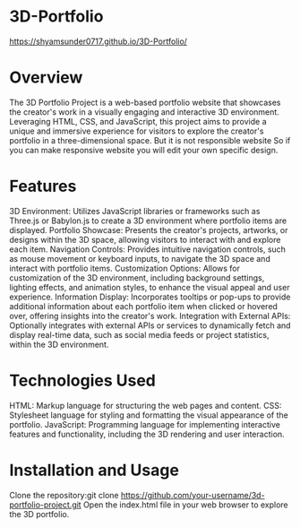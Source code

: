 # 3D-Portfolio

https://shyamsunder0717.github.io/3D-Portfolio/

# Overview
The 3D Portfolio Project is a web-based portfolio website that showcases the creator's work in a visually engaging and interactive 3D environment. Leveraging HTML, CSS, and JavaScript, this project aims to provide a unique and immersive experience for visitors to explore the creator's portfolio in a three-dimensional space. But it is not responsible website So if you can make responsive website you will edit your own specific design.

# Features
3D Environment: Utilizes JavaScript libraries or frameworks such as Three.js or Babylon.js to create a 3D environment where portfolio items are displayed.
Portfolio Showcase: Presents the creator's projects, artworks, or designs within the 3D space, allowing visitors to interact with and explore each item.
Navigation Controls: Provides intuitive navigation controls, such as mouse movement or keyboard inputs, to navigate the 3D space and interact with portfolio items.
Customization Options: Allows for customization of the 3D environment, including background settings, lighting effects, and animation styles, to enhance the visual appeal and user experience.
Information Display: Incorporates tooltips or pop-ups to provide additional information about each portfolio item when clicked or hovered over, offering insights into the creator's work.
Integration with External APIs: Optionally integrates with external APIs or services to dynamically fetch and display real-time data, such as social media feeds or project statistics, within the 3D environment.

# Technologies Used
HTML: Markup language for structuring the web pages and content.
CSS: Stylesheet language for styling and formatting the visual appearance of the portfolio.
JavaScript: Programming language for implementing interactive features and functionality, including the 3D rendering and user interaction.

# Installation and Usage
Clone the repository:git clone https://github.com/your-username/3d-portfolio-project.git
Open the index.html file in your web browser to explore the 3D portfolio.



